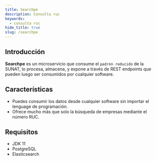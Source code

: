 ```yaml
---
title: Searchpe
description: Consulta ruc
keywords:
  - consulta ruc
hide_title: true
slug: /searchpe
---
```


## Introducción

**Searchpe** es un microservicio que consume el `padrón reducido` de la SUNAT, lo procesa, almacena, y expone a través de REST endpoints que pueden luego ser consumidos por cualquier software.

## Características

- Puedes consumir los datos desde cualquier software sin importar el lenguage de programación.
- Ofrece mucho más que solo la búsqueda de empresas mediante el número RUC.

## Requisitos

- JDK 11
- PostgreSQL
- Elasticsearch
